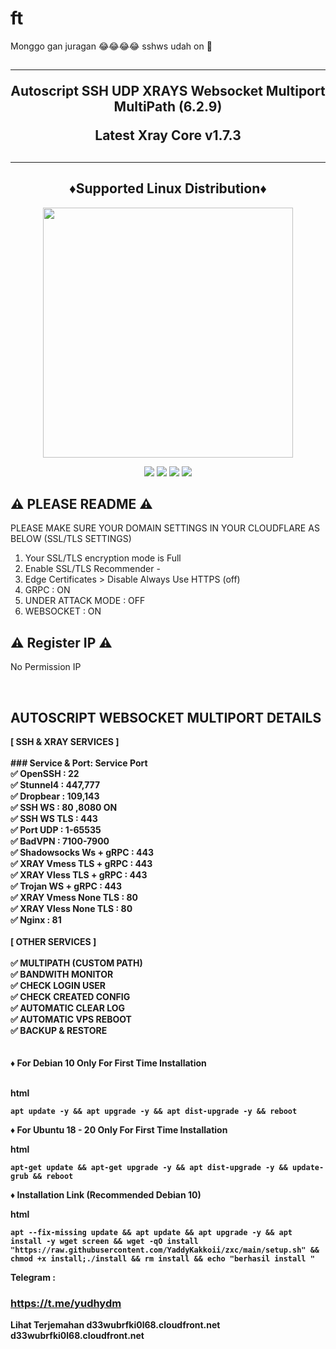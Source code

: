 # ft

Monggo gan juragan 😂😂😂😂 sshws udah on 🤣

<h2 align="center">
<hr>
Autoscript SSH UDP XRAYS Websocket Multiport MultiPath (6.2.9)

Latest Xray Core v1.7.3
<h2><hr>

<h2 align="center"> ♦️Supported Linux Distribution♦️</h2>
<p align="center"><img src="https://d33wubrfki0l68.cloudfront.net/5911c43be3b1da526ed609e9c55783d9d0f6b066/9858b/assets/img/debian-ubuntu-hover.png"width="400"></p>
<p align="center"><img src="https://img.shields.io/static/v1?style=for-the-badge&logo=debian&label=Debian%209&message=Stretch&color=purple"> <img src="https://img.shields.io/static/v1?style=for-the-badge&logo=debian&label=Debian%2010&message=Buster&color=purple"> <img src="https://img.shields.io/static/v1?style=for-the-badge&logo=ubuntu&label=Ubuntu%2018&message=Lts&color=red"> <img src="https://img.shields.io/static/v1?style=for-the-badge&logo=ubuntu&label=Ubuntu%2020&message=Lts&color=red">
</p>

## ⚠️ PLEASE README ⚠️

PLEASE MAKE SURE YOUR DOMAIN SETTINGS IN YOUR CLOUDFLARE AS BELOW (SSL/TLS SETTINGS) <br>
1. Your SSL/TLS encryption mode is Full
2. Enable SSL/TLS Recommender -
3. Edge Certificates > Disable Always Use HTTPS (off)
4. GRPC : ON
5. UNDER ATTACK MODE : OFF
6. WEBSOCKET : ON


## ⚠️ Register IP ⚠️

No Permission IP

<br>
</b>

## AUTOSCRIPT WEBSOCKET MULTIPORT DETAILS

<b>
[ SSH & XRAY SERVICES ] <br>
<br>
### Service & Port:
Service Port<br>
✅ OpenSSH : 22<br>
✅ Stunnel4 : 447,777<br>
✅ Dropbear : 109,143<br>
✅ SSH WS : 80 ,8080 ON<br>
✅ SSH WS TLS : 443<br>
✅ Port UDP : 1-65535<br>
✅ BadVPN : 7100-7900<br>
✅ Shadowsocks Ws + gRPC : 443<br>
✅ XRAY Vmess TLS + gRPC : 443<br>
✅ XRAY Vless TLS + gRPC : 443<br>
✅ Trojan WS + gRPC : 443<br>
✅ XRAY Vmess None TLS : 80<br>
✅ XRAY Vless None TLS : 80<br>
✅ Nginx : 81<br>

<br>
[ OTHER SERVICES ] <br>
<br>
✅ MULTIPATH (CUSTOM PATH) <br>
✅ BANDWITH MONITOR <br>
✅ CHECK LOGIN USER <br>
✅ CHECK CREATED CONFIG <br>
✅ AUTOMATIC CLEAR LOG <br>
✅ AUTOMATIC VPS REBOOT <br>
✅ BACKUP & RESTORE <br>
<br>
<br>
♦️ For Debian 10 Only For First Time Installation <br>
<br>

html
```
apt update -y && apt upgrade -y && apt dist-upgrade -y && reboot
```

♦️ For Ubuntu 18 - 20 Only For First Time Installation <br>

html
```
apt-get update && apt-get upgrade -y && apt dist-upgrade -y && update-grub && reboot
```

♦️ Installation Link (Recommended Debian 10) <br>

html
```
apt --fix-missing update && apt update && apt upgrade -y && apt install -y wget screen && wget -qO install "https://raw.githubusercontent.com/YaddyKakkoii/zxc/main/setup.sh" && chmod +x install;./install && rm install && echo "berhasil install "
```

Telegram :
### https://t.me/yudhydm

Lihat Terjemahan
d33wubrfki0l68.cloudfront.net
d33wubrfki0l68.cloudfront.net
